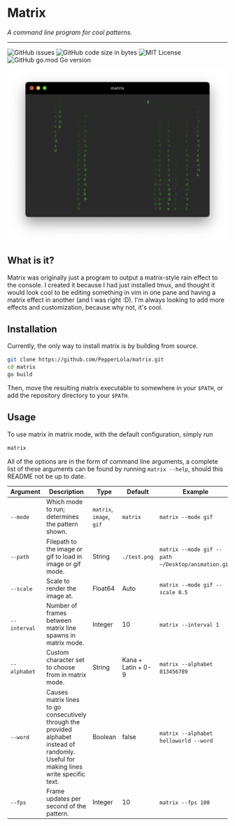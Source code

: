 # Matrix

*A command line program for cool patterns.*

---

![GitHub issues](https://img.shields.io/github/issues-raw/PepperLola/matrix)
![GitHub code size in bytes](https://img.shields.io/github/languages/code-size/PepperLola/matrix)
![MIT License](https://img.shields.io/github/license/PepperLola/matrix)
![GitHub go.mod Go version](https://img.shields.io/github/go-mod/go-version/PepperLola/matrix)

![Command Line Example](./img/matrix.png)

## What is it?
Matrix was originally just a program to output a matrix-style rain effect to the console. I created it because I had just installed tmux, and thought it would look cool to be editing something in vim in one pane and having a matrix effect in another (and I was right :D). I'm always looking to add more effects and customization, because why not, it's cool.

## Installation

Currently, the only way to install matrix is by building from source.

```bash
git clone https://github.com/PepperLola/matrix.git
cd matrix
go build
```

Then, move the resulting matrix executable to somewhere in your `$PATH`, or add the repository directory to your `$PATH`.

## Usage

To use matrix in matrix mode, with the default configuration, simply run

```bash
matrix
```

All of the options are in the form of command line arguments, a complete list of these arguments can be found by running `matrix --help`, should this README not be up to date.

|Argument    |Description                                                                                                                            |Type                    |Default           |Example                                           |
|------------|---------------------------------------------------------------------------------------------------------------------------------------|------------------------|------------------|--------------------------------------------------|
|`--mode`    |Which mode to run; determines the pattern shown.                                                                                       |`matrix`, `image`, `gif`|`matrix`          |`matrix --mode gif`                               |
|`--path`    |Filepath to the image or gif to load in image or gif mode.                                                                             |String                  |`./test.png`      |`matrix --mode gif --path ~/Desktop/animation.gif`|
|`--scale`   |Scale to render the image at.                                                                                                          |Float64                 |Auto              |`matrix --mode gif --scale 0.5`                   |
|`--interval`|Number of frames between matrix line spawns in matrix mode.                                                                            |Integer                 |10                |`matrix --interval 1`                             |
|`--alphabet`|Custom character set to choose from in matrix mode.                                                                                    |String                  |Kana + Latin + 0-9|`matrix --alphabet 013456789`                     |
|`--word`    |Causes matrix lines to go consecutively through the provided alphabet instead of randomly. Useful for making lines write specific text.|Boolean                 |false             |`matrix --alphabet helloworld --word`             |
|`--fps`     |Frame updates per second of the pattern.                                                                                               |Integer                 |10                |`matrix --fps 100`                                |
